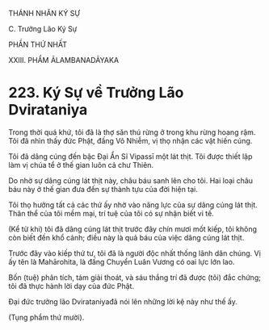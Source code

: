 THÁNH NHÂN KÝ SỰ

C. Trưởng Lão Ký Sự

PHẦN THỨ NHẤT

XXIII. PHẨM ĀLAMBANADĀYAKA

# 223. Ký Sự về Trưởng Lão Dvirataniya

Trong thời quá khứ, tôi đã là thợ săn thú rừng ở trong khu rừng hoang rậm. Tôi đã nhìn thấy đức Phật, đấng Vô Nhiễm, vị thọ nhận các vật hiến cúng.

Tôi đã dâng cúng đến bậc Đại Ẩn Sĩ Vipassī một lát thịt. Tôi được thiết lập làm vị chúa tể ở thế gian luôn cả chư Thiên.

Do nhờ sự dâng cúng lát thịt này, châu báu sanh lên cho tôi. Hai loại châu báu này ở thế gian đưa đến sự thành tựu của đời hiện tại.

Tôi thọ hưởng tất cả các thứ ấy nhờ vào năng lực của sự dâng cúng lát thịt. Thân thể của tôi mềm mại, trí tuệ của tôi có sự nhận biết vi tế.

(Kể từ khi) tôi đã dâng cúng lát thịt trước đây chín mươi mốt kiếp, tôi không còn biết đến khổ cảnh; điều này là quả báu của việc dâng cúng lát thịt.

Trước đây vào kiếp thứ tư, tôi đã là người độc nhất thống lãnh dân chúng. Vị ấy tên là Mahārohita, là đấng Chuyển Luân Vương có oai lực lớn lao.

Bốn (tuệ) phân tích, tám giải thoát, và sáu thắng trí đã được (tôi) đắc chứng; tôi đã thực hành lời dạy của đức Phật.

Đại đức trưởng lão Dvirataniyađã nói lên những lời kệ này như thế ấy.

(Tụng phẩm thứ mười).

